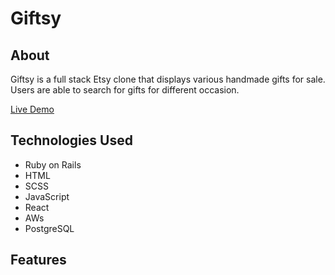 # Giftsy


## About
Giftsy is a full stack Etsy clone that displays various handmade gifts for sale. Users are able to search for gifts for different occasion.

[Live Demo](http://https://giftsy.herokuapp.com/)

## Technologies Used

* Ruby on Rails
* HTML
* SCSS
* JavaScript
* React
* AWs
* PostgreSQL

## Features
